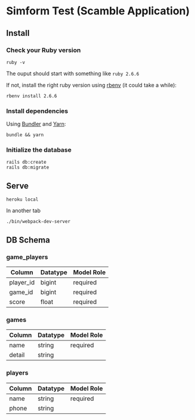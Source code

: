 # Simform Test (Scamble Application)

## Install

### Check your Ruby version

```shell
ruby -v
```

The ouput should start with something like `ruby 2.6.6`

If not, install the right ruby version using [rbenv](https://github.com/rbenv/rbenv) (it could take a while):

```shell
rbenv install 2.6.6
```

### Install dependencies

Using [Bundler](https://github.com/bundler/bundler) and [Yarn](https://github.com/yarnpkg/yarn):

```shell
bundle && yarn
```

### Initialize the database

```shell
rails db:create
rails db:migrate
```

## Serve

```shell
heroku local
```

In another tab
```shell
./bin/webpack-dev-server
```

## DB Schema

### game_players

| Column | Datatype | Model Role |
| --------------- | --------------- | --------------- |
| player_id | bigint | required |
| game_id | bigint | required |
| score | float | required |

### games

| Column | Datatype | Model Role |
| --------------- | --------------- | --------------- |
| name | string | required |
| detail | string |  |

### players

| Column | Datatype | Model Role |
| --------------- | --------------- | --------------- |
| name | string | required |
| phone | string |  |